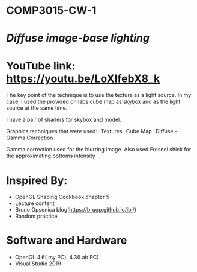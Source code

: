 # COMP3015-CW-1

# *Diffuse image-base lighting* 

# YouTube link: https://youtu.be/LoXIfebX8_k

The key point of the technique is to use the texture as a light source. In my case, I used the provided on labs cube map as skybox and as the light source at the same time.

I have a pair of shaders for skybox and model.

Graphics techniques that were used:
-Textures
-Cube Map
-Diffuse
-Gamma Correction

Gamma correction used for the blurring image. 
Also used Fresnel shick for the approximating bottoms intensity

# Inspired By:
- OpenGL Shading Cookbook chapter 5
- Lecture content
- Bruno Opsenica blog(https://bruop.github.io/ibl/)
- Random practice
 
# Software and Hardware
- OpenGL 4.6( my PC), 4.3(Lab PC)
- Visual Studio 2019
